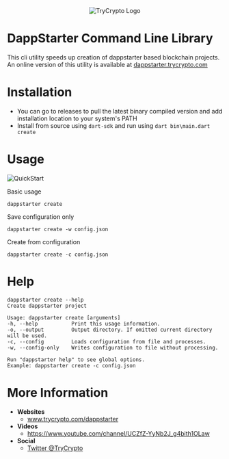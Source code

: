 <center>
<img src="https://uploads-ssl.webflow.com/5dea4f8b31edea3328b9a0f6/5dea5bbc58e6cbc7d65a5d75_trycrypto_logo.png" alt="TryCrypto Logo" />
</center>



# DappStarter Command Line Library
This cli utility speeds up creation of dappstarter based blockchain projects. An online version of this utility is available at [dappstarter.trycrypto.com](https://dappstarter.trycrypto.com)

# Installation
- You can go to releases to pull the latest binary compiled version and add installation location to your system's PATH
- Install from source using <code>dart-sdk</code> and run using <code>dart bin\main.dart create</code>

# Usage
![QuickStart](https://www.dropbox.com/s/szm7agbdhe26nw5/2020-02-06_16-29-36.gif?dl=1)

Basic usage 

```
dappstarter create
```

Save configuration only
```
dappstarter create -w config.json
```

Create from configuration
```
dappstarter create -c config.json
```

# Help
```
dappstarter create --help
Create dappstarter project

Usage: dappstarter create [arguments]
-h, --help           Print this usage information.
-o, --output         Output directory. If omitted current directory will be used.
-c, --config         Loads configuration from file and processes.
-w, --config-only    Writes configuration to file without processing.

Run "dappstarter help" to see global options.
Example: dappstarter create -c config.json
```

# More Information
- **Websites**
    - www.trycrypto.com/dappstarter
- **Videos**
    - https://www.youtube.com/channel/UCZfZ-YyNb2J_g4bith1OLaw
- **Social**
    - [Twitter @TryCrypto](https://twitter.com/TryCrypto)
